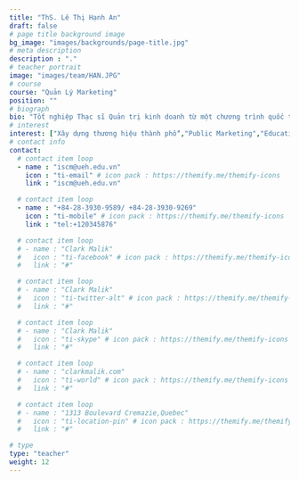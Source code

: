 ```yaml
---
title: "ThS. Lê Thị Hạnh An"
draft: false
# page title background image
bg_image: "images/backgrounds/page-title.jpg"
# meta description
description : "."
# teacher portrait
image: "images/team/HAN.JPG"
# course
course: "Quản Lý Marketing"
position: ""
# biograph
bio: "Tốt nghiệp Thạc sĩ Quản trị kinh doanh từ một chương trình quốc tế, ThS. Lê Thị Hạnh An đang đảm nhiệm vị trí Marketing Manager tại ISCM. Cô có 7 năm kinh nghiệm làm việc trong lĩnh vực marketing, phân tích kinh doanh, và quản lý dự án tại các công ty hàng đầu Việt Nam. Với đam mê trong lĩnh vực học thuật, cô đã tham gia giảng dạy tại Học Viện Hàng Không Việt Nam. Hiện tại, cô là nghiên cứu sinh tiến sĩ về phát triển việc đi bộ (walkability) trong xây dựng thương hiệu thành phố."
# interest
interest: ["Xây dựng thương hiệu thành phố","Public Marketing","Education Marketing","Thành phố cho trẻ em","Thành phố thông minh","Chất lượng cuộc sống","Du lịch thông minh","Walkability"]
# contact info
contact:
  # contact item loop
  - name : "iscm@ueh.edu.vn"
    icon : "ti-email" # icon pack : https://themify.me/themify-icons
    link : "iscm@ueh.edu.vn"

  # contact item loop
  - name : "+84-28-3930-9589/ +84-28-3930-9269"
    icon : "ti-mobile" # icon pack : https://themify.me/themify-icons
    link : "tel:+120345876"

  # contact item loop
  # - name : "Clark Malik"
  #   icon : "ti-facebook" # icon pack : https://themify.me/themify-icons
  #   link : "#"

  # contact item loop
  # - name : "Clark Malik"
  #   icon : "ti-twitter-alt" # icon pack : https://themify.me/themify-icons
  #   link : "#"

  # contact item loop
  # - name : "Clark Malik"
  #   icon : "ti-skype" # icon pack : https://themify.me/themify-icons
  #   link : "#"

  # contact item loop
  # - name : "clarkmalik.com"
  #   icon : "ti-world" # icon pack : https://themify.me/themify-icons
  #   link : "#"

  # contact item loop
  # - name : "1313 Boulevard Cremazie,Quebec"
  #   icon : "ti-location-pin" # icon pack : https://themify.me/themify-icons
  #   link : "#"

# type
type: "teacher"
weight: 12
---
```

